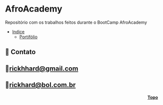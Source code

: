 <h1 id="topo">AfroAcademy</h1>
Repositório com os trabalhos feitos durante o BootCamp AfroAcademy


* [Indice](#funciona)
    * [Portifólio](https://github.com/RickHardBR/AfroAcademy/tree/master/Portifolio)

## 💛 Contato

## 📧rickhhard@gmail.com

## 📧rickhard@bol.com.br

<h4 align="right"><a href="#topo">Topo</a></h4>
